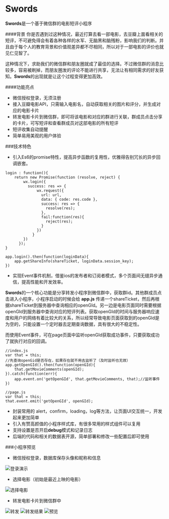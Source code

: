 # Swords
**Swords**是一个基于微信群的电影短评小程序

####背景
你是否遇到过这种情况，最近打算去看一部电影，去豆瓣上面看相关的短评，不可避免得会有着各种各样的水军、无脑黑和脑残粉，影响我们的判断。并且由于每个人的教育背景和价值观差异都不尽相同，所以对于一部电影的评价也就见仁见智了。

这种情况下，求助我们的微信群和朋友圈就成了最佳的选择。不过微信群的消息比较多，容易被刷掉，而朋友圈发的评论不能进行共享，无法让有相同需求的好友获知。**Swords**的出现就是让这个过程变得更加高效。

####功能亮点
- 微信授权登录，无须注册
- 接入豆瓣电影API，只需输入电影名，自动获取相关的图片和评分，并生成对应的电影卡片
- 转发电影卡片到微信群，即可将该电影和对应的群进行关联，群成员点击分享的卡片，可写短评和查看群成员对这部电影的所有短评
- 短评收集自动提醒
- 简单易用美观的用户体验

###技术特色
- 引入Es6的promise特性，提高异步函数的复用性，优雅得告别冗长的异步回调嵌套。
```
login : function(){
    return new Promise(function (resolve, reject) { 
        wx.login({
          success: res => {
              wx.request({
                url: url,
                data: { code: res.code },
                success: res => {
                  resolve(res); 
                },
                fail:function(res){
                  reject(res);
                }
              })
            }
        })
      }); 
}
```

```
app.login().then(function(loginData){
    app.getShareInfo(shareTicket, loginData.session_key);
})
```
- 实现Event事件机制，借鉴ios的发布者和订阅者模式，多个页面间无缝异步通信，提高性能和开发效率。

**Swords**的一个核心功能是分享转发小程序到微信群中，获取群id。其他群成员点击进入小程序，小程序启动的时候会给 **app.js** 传递一个shareTicket，然后再根据shareTicket到服务器中查询相应的openGId。另一边是电影页面同时需要根据openGId到服务器中查询对应的短评列表。获取openGId的时间与服务器响应速度和用户的网络有着比较大的关系，所以经常导致电影页面获取到的openGId是为空的，只能设置一个定时器去定期查询数据，具有很大的不稳定性。

而使用Event事件，可在page页面中监听openGId获取成功事件，只要获取成功了就执行对应的回调。
```
//index.js
var that = this;
//先查询openGid是否存在，如果存在就不用去监听了（及时监听也无效）
app.getOpenGId().then(function(openGId){
    that.getMovieComments(openGId);
}).catch(function(err){
    app.event.on('getOpenGId', that.getMovieComments, that);//监听事件
})
```

```
//page.js
var that = this;
that.event.emit('getOpenGId', openGId);
```

- 封装常用的 alert，confirm，loading，log等方法，让页面UI交互统一，开发起来更加简单
- 引入有赞高颜值的小程序样式库，有很多常用的样式组件可以复用
- 支持设置是否开启**debug**模式和记录日志
- 后端的代码和相关的数据表开源，简单部署和修改一些配置后即可使用

###小程序预览
- 微信授权登录，数据库保存头像和昵称和信息

![登录演示](https://raw.githubusercontent.com/houtaijun/Swords/docs/images/docs/login.gif)

- 选择电影（初始是最近上映的电影）

![选择电影](https://raw.githubusercontent.com/houtaijun/Swords/docs/images/docs/select-movie.gif)

- 转发电影卡片到微信群中

![转发](https://raw.githubusercontent.com/houtaijun/Swords/docs/images/docs/send.jpeg)
![转发结果](https://raw.githubusercontent.com/houtaijun/Swords/docs/images/docs/send-result.jpeg)
![预览](https://raw.githubusercontent.com/houtaijun/Swords/docs/images/docs/review.png)